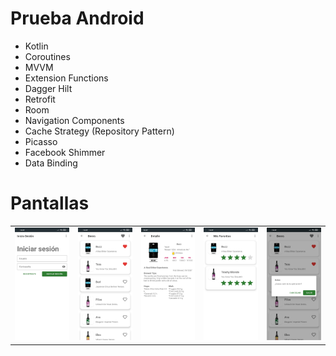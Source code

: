 # Prueba Android

- Kotlin
- Coroutines
- MVVM
- Extension Functions
- Dagger Hilt
- Retrofit
- Room
- Navigation Components
- Cache Strategy (Repository Pattern)
- Picasso
- Facebook Shimmer
- Data Binding

# Pantallas
<table>
    <tr>
      <td><img src="images/1.login.jpg"> </td>
      <td><img src="images/3.home.jpg"> </td>
      <td><img src="images/4.detail.jpg"> </td>
      <td><img src="images/5.favorite.jpg"> </td>
      <td><img src="images/6.out.jpg"> </td>
    </tr>
</table></br>

